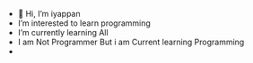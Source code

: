 
- 👋 Hi, I’m iyappan
- I’m interested to learn programming
- I’m currently learning All  
- I am Not Programmer But i am Current learning Programming
- 


<!---
k2oneiy/k2oneiy is a ✨ special ✨ repository because its `README.md` (this file) appears on your GitHub profile.
You can click the Preview link to take a look at your changes.
--->
